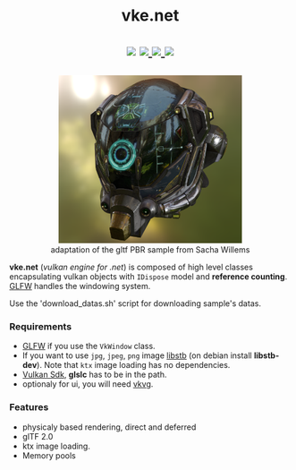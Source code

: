 <h1 align="center">
vke.net 
  <br>  
<p align="center">
  <a href="https://www.nuget.org/packages/vke"><img src="https://buildstats.info/nuget/vke"></a>
  <a href="https://travis-ci.org/jpbruyere/vke.net">
      <img src="https://travis-ci.org/jpbruyere/vke.net.svg?branch=master">
  </a>
  <a href="https://ci.appveyor.com/project/jpbruyere/vke-net">
    <img src="https://ci.appveyor.com/api/projects/status/j387lo59vnov8jbc?svg=true">
  </a>
  <a href="https://www.paypal.me/GrandTetraSoftware">
    <img src="https://img.shields.io/badge/Donate-PayPal-green.svg">
  </a>
</p>
</h1>

<p align="center">
  <a href="https://github.com/jpbruyere/vke.net/blob/master/samples/pbr/screenshot.png">
    <kbd><img src="https://raw.githubusercontent.com/jpbruyere/vke.net/master/samples/pbr/screenshot.png" height="300"></kbd>
  </a>
   <br>adaptation of the gltf PBR sample from Sacha Willems</br>
</p>

**vke.net** (_vulkan engine for .net_) is composed of high level classes encapsulating vulkan objects with `IDispose` model and **reference counting**. [GLFW](https://www.glfw.org/)  handles the windowing system.

Use the 'download_datas.sh' script for downloading sample's datas.

### Requirements
- [GLFW](https://www.glfw.org/) if you use the `VkWindow` class.
- If you want to use `jpg`, `jpeg`, `png` image [libstb](https://github.com/nothings/stb) (on debian install **libstb-dev**). Note that `ktx` image loading has no dependencies.
- [Vulkan Sdk](https://www.lunarg.com/vulkan-sdk/), **glslc** has to be in the path.
- optionaly for ui, you will need [vkvg](https://github.com/jpbruyere/vkvg).

### Features

- physicaly based rendering, direct and deferred
- glTF 2.0
- ktx image loading.
- Memory pools


